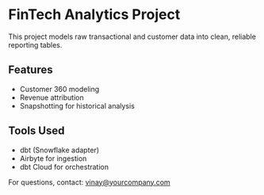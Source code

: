 # FinTech Analytics Project

This project models raw transactional and customer data into clean, reliable reporting tables.

## Features
- Customer 360 modeling
- Revenue attribution
- Snapshotting for historical analysis

## Tools Used
- dbt (Snowflake adapter)
- Airbyte for ingestion
- dbt Cloud for orchestration

For questions, contact: vinay@yourcompany.com
